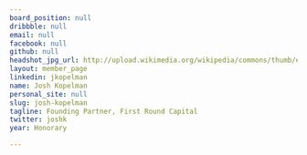 ```yaml
---
board_position: null
dribbble: null
email: null
facebook: null
github: null
headshot_jpg_url: http://upload.wikimedia.org/wikipedia/commons/thumb/e/e9/Josh_Kopelman_photo.jpg/220px-Josh_Kopelman_photo.jpg
layout: member_page
linkedin: jkopelman
name: Josh Kopelman
personal_site: null
slug: josh-kopelman
tagline: Founding Partner, First Round Capital
twitter: joshk
year: Honorary

---
```

